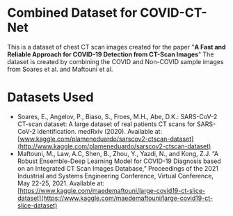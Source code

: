 # Combined Dataset for COVID-CT-Net
This is a dataset of chest CT scan images created for the paper "**A Fast and Reliable Approach for COVID-19 Detection from CT-Scan Images**"
The dataset is created by combining the COVID and Non-COVID sample images from Soares et al. and Maftouni et al.

# Datasets Used
- Soares, E., Angelov, P., Biaso, S., Froes, M.H., Abe, D.K.: SARS-CoV-2 CT-scan dataset: A large dataset of real patients CT scans for SARS-CoV-2 identification. medRxiv (2020).
Available at: [www.kaggle.com/plameneduardo/sarscov2-ctscan-dataset](http://www.kaggle.com/plameneduardo/sarscov2-ctscan-dataset)
- Maftouni, M., Law, A.C, Shen, B., Zhou, Y., Yazdi, N., and Kong, Z.J. “A Robust Ensemble-Deep Learning Model for COVID-19 Diagnosis based on an Integrated CT Scan Images Database,” Proceedings of the 2021 Industrial and Systems Engineering Conference, Virtual Conference, May 22-25, 2021.
Available at: [https://www.kaggle.com/maedemaftouni/large-covid19-ct-slice-dataset](https://www.kaggle.com/maedemaftouni/large-covid19-ct-slice-dataset)
